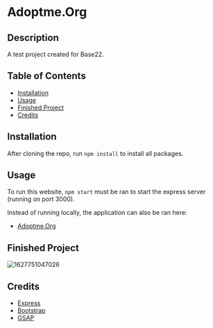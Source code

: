 # Adoptme.Org

## Description 

A test project created for Base22.

## Table of Contents

* [Installation](#installation)
* [Usage](#usage)
* [Finished Project](#finished-project)
* [Credits](#credits)

## Installation

After cloning the repo, run `npm install` to install all packages.

## Usage 

To run this website, `npm start` must be ran to start the express server (running on port 3000).

Instead of running locally, the application can also be ran here:
 * [Adoptme.Org](https://vast-basin-27457.herokuapp.com/)

## Finished Project

![1627751047026](https://user-images.githubusercontent.com/67942678/127747269-caf08859-1317-459a-9545-e62540cf9c73.png)

## Credits

* [Express](https://expressjs.com/)
* [Bootstrap](https://getbootstrap.com/)
* [GSAP](https://greensock.com/gsap/)